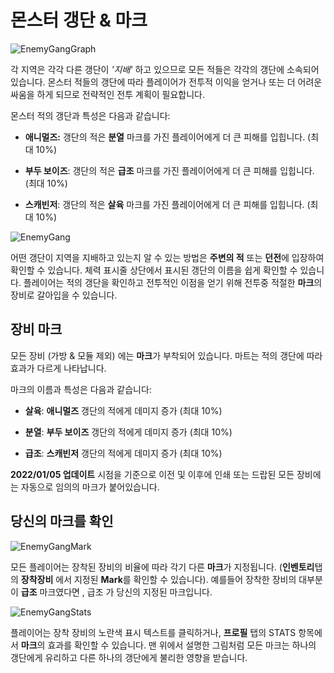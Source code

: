 
# 몬스터 갱단 & 마크

![EnemyGangGraph](/resources/mobile-tutorial/EnemyGangGraph.png)

각 지역은 각각 다른 갱단이 _'지배'_ 하고 있으므로 모든 적들은 각각의 갱단에 소속되어 있습니다. 몬스터 적들의 갱단에 따라 플레이어가 전투적 이익을 얻거나 또는 더 어려운 싸움을 하게 되므로 전략적인 전투 계획이 필요합니다.

몬스터 적의 갱단과 특성은 다음과 같습니다:
- **애니멀즈:** 갱단의 적은 **분열** 마크를 가진 플레이어에게 더 큰 피해를 입힙니다. (최대 10%)

- **부두 보이즈**: 갱단의 적은 **급조** 마크를 가진 플레이어에게 더 큰 피해를 입힙니다. (최대 10%)

- **스캐빈저**: 갱단의 적은 **살육** 마크를 가진 플레이어에게 더 큰 피해를 입힙니다. (최대 10%)

![EnemyGang](/resources/mobile-tutorial/EnemyGang.png)

어떤 갱단이 지역을 지배하고 있는지 알 수 있는 방법은 **주변의 적** 또는 **던전**에 입장하여 확인할 수 있습니다. 체력 표시줄 상단에서 표시된 갱단의 이름을 쉽게 확인할 수 있습니다. 플레이어는 적의 갱단을 확인하고 전투적인 이점을 얻기 위해 전투중 적절한 **마크**의 장비로 갈아입을 수 있습니다.

## 장비 마크

모든 장비 (가방 & 모듈 제외) 에는 **마크**가 부착되어 있습니다. 마트는 적의 갱단에 따라 효과가 다르게 나타납니다.

마크의 이름과 특성은 다음과 같습니다:

- **살육**: **애니멀즈** 갱단의 적에게 데미지 증가 (최대 10%)

- **분열**: **부두 보이즈** 갱단의 적에게 데미지 증가 (최대 10%)

- **급조**: **스캐빈저** 갱단의 적에게 데미지 증가 (최대 10%)

**2022/01/05 업데이트** 시점을 기준으로 이전 및 이후에 인쇄 또는 드랍된 모든 장비에는 자동으로 임의의 마크가 붙어있습니다.

## 당신의 마크를 확인

![EnemyGangMark](/resources/mobile-tutorial/EnemyGangMark.png)

모든 플레이어는 장착된 장비의 비율에 따라 각기 다른 **마크**가 지정됩니다. (**인벤토리**탭의 **장착장비** 에서 지정된 **Mark**를 확인할 수 있습니다). 예를들어 장착한 장비의 대부분이 **급조** 마크였다면 , 급조 가 당신의 지정된 마크입니다.

![EnemyGangStats](/resources/mobile-tutorial/EnemyGangStats.png)

플레이어는 장착 장비의 노란색 표시 텍스트를 클릭하거나, **프로필** 탭의 STATS 항목에서 **마크**의 효과를 확인할 수 있습니다. 맨 위에서 설명한 그림처럼 모든 마크는 하나의 갱단에게 유리하고 다른 하나의 갱단에게 불리한 영향을 받습니다.
